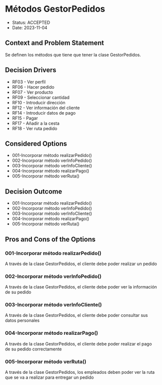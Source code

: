 # Métodos GestorPedidos

* Status: ACCEPTED
* Date: 2023-11-04

## Context and Problem Statement

Se definen los métodos que tiene que tener la clase GestorPedidos.

## Decision Drivers

* RF03 - Ver perfil
* RF06 - Hacer pedido
* RF07 - Ver producto
* RF09 - Seleccionar cantidad
* RF10 - Introducir dirección
* RF12 - Ver información del cliente
* RF14 - Introducir datos de pago
* RF15 - Pagar
* RF17 - Añadir a la cesta
* RF18 - Ver ruta pedido

## Considered Options

* 001-Incorporar método realizarPedido()
* 002-Incorporar método verInfoPedido()
* 003-Incorporar método verInfoCliente()
* 004-Incorporar método realizarPago()
* 005-Incorporar método verRuta()

## Decision Outcome

* 001-Incorporar método realizarPedido()
* 002-Incorporar método verInfoPedido()
* 003-Incorporar método verInfoCliente()
* 004-Incorporar método realizarPago()
* 005-Incorporar método verRuta()

## Pros and Cons of the Options

### 001-Incorporar método realizarPedido()

A través de la clase GestorPedidos, el cliente debe poder realizar un pedido

### 002-Incorporar método verInfoPedido()

A través de la clase GestorPedidos, el cliente debe poder ver la información de su pedido

### 003-Incorporar método verInfoCliente()

A través de la clase GestorPedidos, el cliente debe poder consultar sus datos personales

### 004-Incorporar método realizarPago()

A través de la clase GestorPedidos, el cliente debe poder realizar el pago de su pedido correctamente

### 005-Incorporar método verRuta()

A través de la clase GestorPedidos, los empleados deben poder ver la ruta que se va a realizar para entregar un pedido
